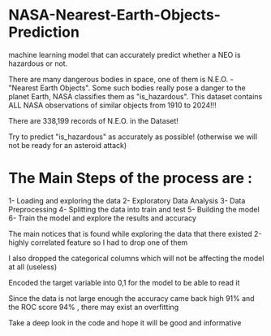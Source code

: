 # NASA-Nearest-Earth-Objects-Prediction
machine learning model that can accurately predict whether a NEO is hazardous or not.

There are many dangerous bodies in space, one of them is N.E.O. - "Nearest Earth Objects". Some such bodies really pose a danger to the planet Earth, NASA classifies them as "is_hazardous". This dataset contains ALL NASA observations of similar objects from 1910 to 2024!!!

There are 338,199 records of N.E.O. in the Dataset!

Try to predict "is_hazardous" as accurately as possible! (otherwise we will not be ready for an asteroid attack)

# The Main Steps of the process are :
  1- Loading and exploring the data 
  2- Exploratory Data Analysis
  3- Data Preprocessing 
  4- Splitting the data into train and test 
  5- Building the model 
  6- Train the model and explore the results and accuracy 


The main notices that is found while exploring the data that there existed 2-highly correlated feature so I had to drop one of them 

I also dropped the categorical columns which will not be affecting the model at all (useless)

Encoded the target variable into 0,1 for the model to be able to read it 

Since the data is not large enough the accuracy came back high 91% and the ROC score 94% , there may exist an overfitting 

Take a deep look in the code and hope it will be good and informative
